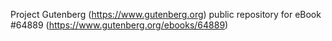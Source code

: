 Project Gutenberg (https://www.gutenberg.org) public repository for
eBook #64889 (https://www.gutenberg.org/ebooks/64889)
